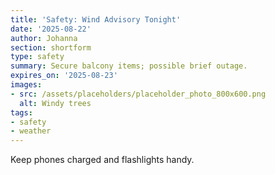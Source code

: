 ```yaml
---
title: 'Safety: Wind Advisory Tonight'
date: '2025-08-22'
author: Johanna
section: shortform
type: safety
summary: Secure balcony items; possible brief outage.
expires_on: '2025-08-23'
images:
- src: /assets/placeholders/placeholder_photo_800x600.png
  alt: Windy trees
tags:
- safety
- weather
---
```


Keep phones charged and flashlights handy.

